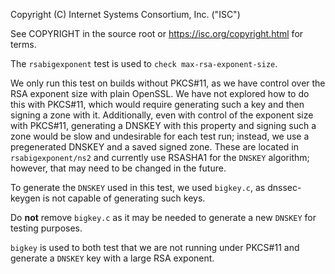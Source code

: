 Copyright (C) Internet Systems Consortium, Inc. ("ISC")

See COPYRIGHT in the source root or https://isc.org/copyright.html for terms.

The `rsabigexponent` test is used to `check max-rsa-exponent-size`.

We only run this test on builds without PKCS#11, as we have control over
the RSA exponent size with plain OpenSSL. We have not explored how to do
this with PKCS#11, which would require generating such a key and then
signing a zone with it. Additionally, even with control of the exponent
size with PKCS#11, generating a DNSKEY with this property and signing
such a zone would be slow and undesirable for each test run; instead, we
use a pregenerated DNSKEY and a saved signed zone.  These are located in
`rsabigexponent/ns2` and currently use RSASHA1 for the `DNSKEY`
algorithm; however, that may need to be changed in the future.

To generate the `DNSKEY` used in this test, we used `bigkey.c`, as
dnssec-keygen is not capable of generating such keys.

Do **not** remove `bigkey.c` as it may be needed to generate a new
`DNSKEY` for testing purposes.

`bigkey` is used to both test that we are not running under PKCS#11 and
generate a `DNSKEY` key with a large RSA exponent.
